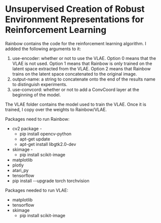 # Unsupervised Creation of Robust Environment Representations for Reinforcement Learning

Rainbow contains the code for the reinforcement learning algorithm. I addded the following arguments to it:
1. use-encoder: whether or not to use the VLAE. Option 0 means that the VLAE is not used. Option 1 means that Rainbow is only trained on the latent space extracted from the VLAE. Option 2 means that Rainbow trains on the latent space concatenated to the original image.
2. output-name: a string to concatenate onto the end of the results name to distinguish experiments.
3. use-convcord: whether or not to add a ConvCoord layer at the beginning of the model.

The VLAE folder contains the model used to train the VLAE. Once it is trained, I copy over the weights to Rainbow/VLAE.

Packages need to run Rainbow:
* cv2 package - 
  * pip install opencv-python
  * apt-get update
  * apt-get install libgtk2.0-dev
* skimage -
	* pip install scikit-image
* matplotlib
* plotly
* atari_py
* tensorflow
* pip install --upgrade torch torchvision

Packages needed to run VLAE:
* matplotlib
* tensorflow
* skimage
  * pip install scikit-image
